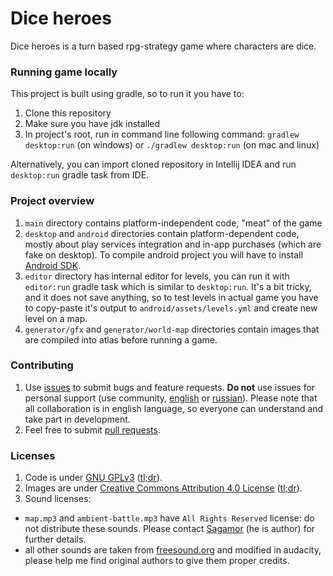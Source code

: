 # Dice heroes

Dice heroes is a turn based rpg-strategy game where characters are dice.

### Running game locally
This project is built using gradle, so to run it you have to:

1. Clone this repository
2. Make sure you have jdk installed
3. In project's root, run in command line following command: `gradlew desktop:run` (on windows) or `./gradlew desktop:run` (on mac and linux)

Alternatively, you can import cloned repository in Intellij IDEA and run `desktop:run` gradle task from IDE.

### Project overview
1. `main` directory contains platform-independent code, "meat" of the game
2. `desktop` and `android` directories contain platform-dependent code, mostly about play services integration and in-app purchases (which are fake on desktop). To compile android project you will have to install [Android SDK](https://developer.android.com/sdk/index.html#downloads).
3. `editor` directory has internal editor for levels, you can run it with `editor:run` gradle task which is similar to `desktop:run`. It's a bit tricky, and it does not save anything, so to test levels in actual game you have to copy-paste it's output to `android/assets/levels.yml` and create new level on a map.
4. `generator/gfx` and `generator/world-map` directories contain images that are compiled into atlas before running a game.

### Contributing
1. Use [issues](https://github.com/ratrecommends/dice-heroes/issues) to submit bugs and feature requests. **Do not** use issues for personal support (use community, [english](https://www.facebook.com/rrg.dice.heroes/) or [russian](https://vk.com/dice.heroes)). Please note that all collaboration is in english language, so everyone can understand and take part in development.
2. Feel free to submit [pull requests](https://github.com/ratrecommends/dice-heroes/pulls).

### Licenses
1. Code is under [GNU GPLv3](https://gnu.org/licenses/gpl.html) ([tl;dr](https://tldrlegal.com/license/gnu-general-public-license-v3-%28gpl-3%29)).
2. Images are under [Creative Commons Attribution 4.0 License](https://creativecommons.org/licenses/by/4.0/legalcode) ([tl;dr](https://tldrlegal.com/license/creative-commons-attribution-4.0-international-%28cc-by-4%29)).
3. Sound licenses:
  - `map.mp3` and `ambient-battle.mp3` have `All Rights Reserved` license: do not distribute these sounds. Please contact [Sagamor](mailto:a.sukhotin@gmail.com)  (he is author) for further details.
  - all other sounds are taken from [freesound.org](http://freesound.org/) and modified in audacity, please help me find original authors to give them proper credits.
